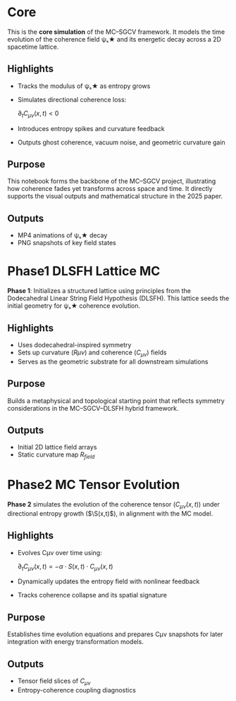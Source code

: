 # Core

This is the **core simulation** of the MC–SGCV framework. It models the time evolution of the coherence field ψₛ★ and its energetic decay across a 2D spacetime lattice.

## Highlights

- Tracks the modulus of ψₛ★ as entropy grows
- Simulates directional coherence loss:

  $\partial_t C_{\mu\nu}(x,t) < 0$

- Introduces entropy spikes and curvature feedback
- Outputs ghost coherence, vacuum noise, and geometric curvature gain

## Purpose

This notebook forms the backbone of the MC–SGCV project, illustrating how coherence fades yet transforms across space and time. It directly supports the visual outputs and mathematical structure in the 2025 paper.

## Outputs

- MP4 animations of ψₛ★ decay
- PNG snapshots of key field states

# Phase1 DLSFH Lattice MC

**Phase 1**: Initializes a structured lattice using principles from the Dodecahedral Linear String Field Hypothesis (DLSFH). This lattice seeds the initial geometry for ψₛ★ coherence evolution.

## Highlights

- Uses dodecahedral-inspired symmetry
- Sets up curvature ($R{\mu\nu}$) and coherence ($C_{\mu\nu}$) fields
- Serves as the geometric substrate for all downstream simulations

## Purpose

Builds a metaphysical and topological starting point that reflects symmetry considerations in the MC–SGCV–DLSFH hybrid framework.

## Outputs

- Initial 2D lattice field arrays
- Static curvature map $R_{field}$

# Phase2 MC Tensor Evolution

**Phase 2** simulates the evolution of the coherence tensor ($C_{\mu\nu}(x,t)$) under directional entropy growth ($\S(x,t)$), in alignment with the MC model.

## Highlights

- Evolves Cμν over time using:

  $\partial_t C_{\mu\nu}(x,t) = -\alpha \cdot S(x,t) \cdot C_{\mu\nu}(x,t)$

- Dynamically updates the entropy field with nonlinear feedback
- Tracks coherence collapse and its spatial signature

## Purpose

Establishes time evolution equations and prepares Cμν snapshots for later integration with energy transformation models.

## Outputs

- Tensor field slices of $C_{\mu\nu}$
- Entropy-coherence coupling diagnostics

